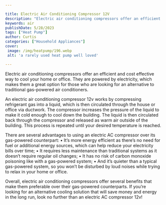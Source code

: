 ```yaml
---

title: Electric Air Conditioning Compressor 12V
description: "Electric air conditioning compressors offer an efficient and cost effective way to cool your home or office. They are powered by e...you wont regret reading on"
keywords: air
publishDate: 5/28/2023
tags: ["Heat Pump"]
author: Curtis
categories: ["Household Appliances"]
cover: 
 image: /img/heatpump/196.webp
 alt: 'a rarely used heat pump well loved'

---
```


Electric air conditioning compressors offer an efficient and cost effective way to cool your home or office. They are powered by electricity, which makes them a great option for those who are looking for an alternative to traditional gas-powered air conditioners.

An electric air conditioning compressor 12v works by compressing refrigerant gas into a liquid, which is then circulated through the house or office via ductwork. The compressor increases the pressure of the liquid to make it cold enough to cool down the building. The liquid is then circulated back through the compressor and released as warm air outside of the building. This process is repeated until your desired temperature is reached.

There are several advantages to using an electric AC compressor over its gas-powered counterpart: 
• It’s more energy efficient as there’s no need for fuel or additional energy sources, which can help reduce your electricity bills over time; 
• It requires less maintenance than traditional systems as it doesn’t require regular oil changes; 
• It has no risk of carbon monoxide poisoning like with a gas-powered system; 
• And it’s quieter than a typical gas-powered system, so you won’t be disturbed by loud noises while trying to relax in your home or office. 

Overall, electric air conditioning compressors offer several benefits that make them preferable over their gas-powered counterparts. If you’re looking for an alternative cooling solution that will save money and energy in the long run, look no further than an electric AC compressor 12v!
